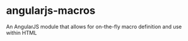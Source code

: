 angularjs-macros
================

An AngularJS module that allows for on-the-fly macro definition and use within HTML
